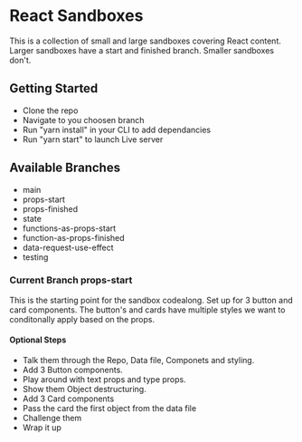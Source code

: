 # React Sandboxes
This is a collection of small and large sandboxes covering React content. Larger sandboxes have a start and finished branch. Smaller sandboxes don't.

## Getting Started

- Clone the repo
- Navigate to you choosen branch
- Run "yarn install" in your CLI to add dependancies 
- Run "yarn start" to launch Live server

## Available Branches 

- main
- props-start
- props-finished
- state
- functions-as-props-start
- function-as-props-finished
- data-request-use-effect
- testing

### Current Branch props-start
This is the starting point for the sandbox codealong. Set up for 3 button and card components. The button's and cards have multiple styles we want to conditonally apply based on the props.


#### Optional Steps
- Talk them through the Repo, Data file, Componets and styling. 
- Add 3 Button components.
- Play around with text props and type props.
- Show them Object destructuring.
- Add 3 Card components
- Pass the card the first object from the data file
- Challenge them
- Wrap it up



